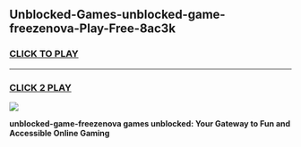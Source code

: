 
## Unblocked-Games-unblocked-game-freezenova-Play-Free-8ac3k
<h3>
<a href="https://premium76.site?title=unblocked-game-freezenova&ref=23A">CLICK TO PLAY</a></h3>
<hr>

<h3>
<a href="https://premium76.site?title=unblocked-game-freezenova&ref=23A">CLICK 2 PLAY</a>
  
</h3>

<a href="https://premium76.site?title=unblocked-game-freezenova&ref=23A"><img src="https://clearcache.store/games.png"></a>


**unblocked-game-freezenova games unblocked: Your Gateway to Fun and Accessible Online Gaming**
